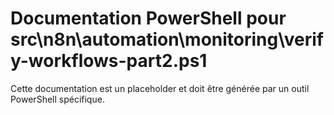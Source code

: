 # Documentation PowerShell pour src\n8n\automation\monitoring\verify-workflows-part2.ps1

Cette documentation est un placeholder et doit être générée par un outil PowerShell spécifique.
